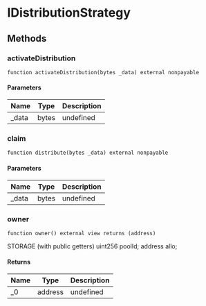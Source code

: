 # IDistributionStrategy









## Methods

### activateDistribution

```solidity
function activateDistribution(bytes _data) external nonpayable
```





#### Parameters

| Name | Type | Description |
|---|---|---|
| _data | bytes | undefined |

### claim

```solidity
function distribute(bytes _data) external nonpayable
```





#### Parameters

| Name | Type | Description |
|---|---|---|
| _data | bytes | undefined |

### owner

```solidity
function owner() external view returns (address)
```

STORAGE (with public getters) uint256 poolId; address allo;




#### Returns

| Name | Type | Description |
|---|---|---|
| _0 | address | undefined |
